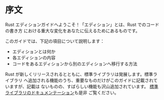 # 序文
<!-- # Introduction -->

<!-- Welcome to the Rust Edition Guide! "Editions" are Rust's way of -->
<!-- communicating large changes in the way that it feels to write Rust -->
<!-- code. -->

Rust エディションガイドへようこそ！「エディション」とは、Rust でのコードの書き方
における重大な変化をあなたに伝えるためにあるものです。

<!-- In this guide, we'll discuss: -->

このガイドでは、下記の項目について説明します：

<!-- * What editions are -->
<!-- * What each edition is about -->
<!-- * How to migrate your code from one edition to another -->

* エディションとは何か
* 各エディションの内容
* コードをあるエディションから別のエディションへ移行する方法

<!-- Note that the standard library grows with each Rust release; there are -->
<!-- *many* additions to the standard library that are not called out in -->
<!-- this guide. Only the major ones are, but there's tons of medium and -->
<!-- small things that are great too. You may want to check out [the -->
<!-- standard library documentation](https://doc.rust-lang.org/std/) as -->
<!-- well. -->

Rust が新しくリリースされるとともに、標準ライブラリは発展します。標準ライブラリ
へ追加される機能のうち、重要なものだけがこのガイドに記載されていますが、記載は
ないものの、すばらしい機能も沢山追加されています。
[標準ライブラリのドキュメンテーション](https://doc.rust-lang.org/std/)も是非
ご覧ください。
